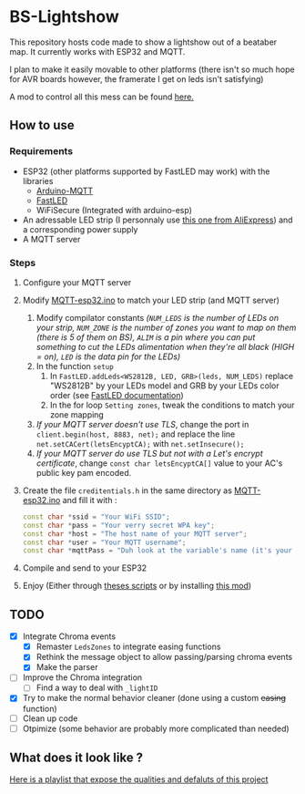 # BS-Lightshow

This repository hosts code made to show a lightshow out of a beataber map. It currently works with ESP32 and MQTT.

I plan to make it easily movable to other platforms (there isn't so much hope for AVR boards however, the framerate I get on leds isn't satisfying)

A mod to control all this mess can be found [here.](https://github.com/Jangberry/BS-Lightshow-mod)

## How to use

### Requirements

* ESP32 (other platforms supported by FastLED may work) with the libraries
  * [Arduino-MQTT](https://github.com/256dpi/arduino-mqtt)
  * [FastLED](https://github.com/FastLED/FastLED)
  * WiFiSecure (Integrated with arduino-esp)
* An adressable LED strip (I personnaly use [this one from AliExpress](https://aliexpress.com/item/32682015405.html)) and a corresponding power supply
* A MQTT server

### Steps

1. Configure your MQTT server
2. Modify [MQTT-esp32.ino](MQTT-esp32/MQTT-esp32.ino) to match your LED strip (and MQTT server)
    1. Modify compilator constants *(`NUM_LEDS` is the number of LEDs on your strip, `NUM_ZONE` is the number of zones you want to map on them (there is 5 of them on BS), `ALIM` is a pin where you can put something to cut the LEDs alimentation when they're all black (HIGH = on), `LED` is the data pin for the LEDs)*
    2. In the function `setup`
        1. In `FastLED.addLeds<WS2812B, LED, GRB>(leds, NUM_LEDS)` replace "WS2812B" by your LEDs model and GRB by your LEDs color order (see [FastLED documentation](https://github.com/FastLED/FastLED/wiki/Chipset-reference))
        2. In the for loop `Setting zones`, tweak the conditions to match your zone mapping
    3. *If your MQTT server doesn't use TLS*, change the port in `client.begin(host, 8883, net);` and replace the line `net.setCACert(letsEncyptCA);` with `net.setInsecure();`
    4. *If your MQTT server do use TLS but not with a Let's encrypt certificate*, change `const char letsEncyptCA[]` value to your AC's public key pam encoded.
3. Create the file `creditentials.h` in the same directory as [MQTT-esp32.ino](MQTT-esp32/MQTT-esp32.ino) and fill it with :

    ```cpp
    const char *ssid = "Your WiFi SSID";
    const char *pass = "Your verry secret WPA key";
    const char *host = "The host name of your MQTT server";
    const char *user = "Your MQTT username";
    const char *mqttPass = "Duh look at the variable's name (it's your MQTT password, who guessed !)";
    ```

4. Compile and send to your ESP32

5. Enjoy (Either through [theses scripts](Maestro/) or by installing [this mod](https://github.com/Jangberry/BS-Lightshow-mod))

## TODO

- [x] Integrate Chroma events
    - [x] Remaster `LedsZones` to integrate easing functions
    - [x] Rethink the message object to allow passing/parsing chroma events
    - [x] Make the parser
- [ ] Improve the Chroma integration
    - [ ] Find a way to deal with `_lightID`
- [x] Try to make the normal behavior cleaner (done using a custom ~~easing~~ function)
- [ ] Clean up code
- [ ] Otpimize (some behavior are probably more complicated than needed)

## What does it look like ?

[Here is a playlist that expose the qualities and defaluts of this project](https://youtube.com/playlist?list=PLoi2AJY80Da4dWdUkFHWiMCIV_3WsXdXX)
